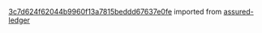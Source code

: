[3c7d624f62044b9960f13a7815beddd67637e0fe](https://github.com/insolar/assured-ledger/commit/3c7d624f62044b9960f13a7815beddd67637e0fe) imported from [assured-ledger](https://github.com/insolar/assured-ledger)
